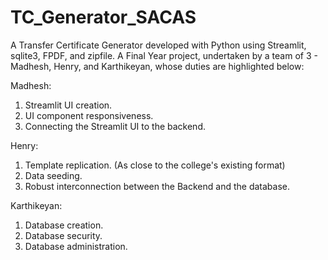 # TC_Generator_SACAS
A Transfer Certificate Generator developed with Python using Streamlit, sqlite3, FPDF, and zipfile.
A Final Year project, undertaken by a team of 3 - Madhesh, Henry, and Karthikeyan, whose duties are highlighted below:

Madhesh:
  1. Streamlit UI creation.
  2. UI component responsiveness.
  3. Connecting the Streamlit UI to the backend.

Henry:
  1. Template replication. (As close to the college's existing format) 
  2. Data seeding.
  3. Robust interconnection between the Backend and the database.

Karthikeyan:
  1. Database creation.
  2. Database security.
  3. Database administration.
